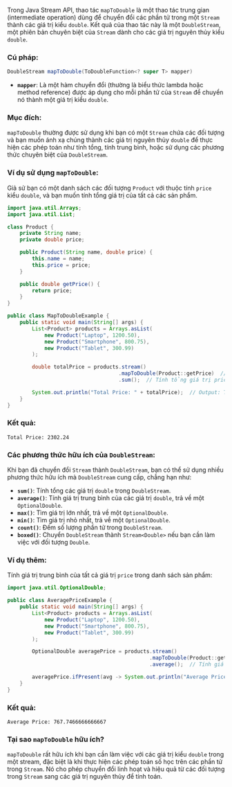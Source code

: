 Trong Java Stream API, thao tác `mapToDouble` là một thao tác trung gian (intermediate operation) dùng để chuyển đổi các phần tử trong một `Stream` thành các giá trị kiểu `double`. Kết quả của thao tác này là một `DoubleStream`, một phiên bản chuyên biệt của `Stream` dành cho các giá trị nguyên thủy kiểu `double`.

### Cú pháp:
```java
DoubleStream mapToDouble(ToDoubleFunction<? super T> mapper)
```

- **`mapper`**: Là một hàm chuyển đổi (thường là biểu thức lambda hoặc method reference) được áp dụng cho mỗi phần tử của `Stream` để chuyển nó thành một giá trị kiểu `double`.

### Mục đích:
`mapToDouble` thường được sử dụng khi bạn có một `Stream` chứa các đối tượng và bạn muốn ánh xạ chúng thành các giá trị nguyên thủy `double` để thực hiện các phép toán như tính tổng, tính trung bình, hoặc sử dụng các phương thức chuyên biệt của `DoubleStream`.

### Ví dụ sử dụng `mapToDouble`:

Giả sử bạn có một danh sách các đối tượng `Product` với thuộc tính `price` kiểu `double`, và bạn muốn tính tổng giá trị của tất cả các sản phẩm.

```java
import java.util.Arrays;
import java.util.List;

class Product {
    private String name;
    private double price;

    public Product(String name, double price) {
        this.name = name;
        this.price = price;
    }

    public double getPrice() {
        return price;
    }
}

public class MapToDoubleExample {
    public static void main(String[] args) {
        List<Product> products = Arrays.asList(
            new Product("Laptop", 1200.50),
            new Product("Smartphone", 800.75),
            new Product("Tablet", 300.99)
        );

        double totalPrice = products.stream()
                                    .mapToDouble(Product::getPrice)  // Ánh xạ mỗi Product thành giá trị price
                                    .sum();  // Tính tổng giá trị price

        System.out.println("Total Price: " + totalPrice);  // Output: Total Price: 2302.24
    }
}
```

### Kết quả:
```
Total Price: 2302.24
```

### Các phương thức hữu ích của `DoubleStream`:
Khi bạn đã chuyển đổi `Stream` thành `DoubleStream`, bạn có thể sử dụng nhiều phương thức hữu ích mà `DoubleStream` cung cấp, chẳng hạn như:

- **`sum()`**: Tính tổng các giá trị `double` trong `DoubleStream`.
- **`average()`**: Tính giá trị trung bình của các giá trị `double`, trả về một `OptionalDouble`.
- **`max()`**: Tìm giá trị lớn nhất, trả về một `OptionalDouble`.
- **`min()`**: Tìm giá trị nhỏ nhất, trả về một `OptionalDouble`.
- **`count()`**: Đếm số lượng phần tử trong `DoubleStream`.
- **`boxed()`**: Chuyển `DoubleStream` thành `Stream<Double>` nếu bạn cần làm việc với đối tượng `Double`.

### Ví dụ thêm:

Tính giá trị trung bình của tất cả giá trị `price` trong danh sách sản phẩm:

```java
import java.util.OptionalDouble;

public class AveragePriceExample {
    public static void main(String[] args) {
        List<Product> products = Arrays.asList(
            new Product("Laptop", 1200.50),
            new Product("Smartphone", 800.75),
            new Product("Tablet", 300.99)
        );

        OptionalDouble averagePrice = products.stream()
                                              .mapToDouble(Product::getPrice)  // Ánh xạ mỗi Product thành giá trị price
                                              .average();  // Tính giá trị trung bình

        averagePrice.ifPresent(avg -> System.out.println("Average Price: " + avg));  // Output: Average Price: 767.7466666666667
    }
}
```

### Kết quả:
```
Average Price: 767.7466666666667
```

### Tại sao `mapToDouble` hữu ích?

`mapToDouble` rất hữu ích khi bạn cần làm việc với các giá trị kiểu `double` trong một stream, đặc biệt là khi thực hiện các phép toán số học trên các phần tử trong `Stream`. Nó cho phép chuyển đổi linh hoạt và hiệu quả từ các đối tượng trong `Stream` sang các giá trị nguyên thủy để tính toán.